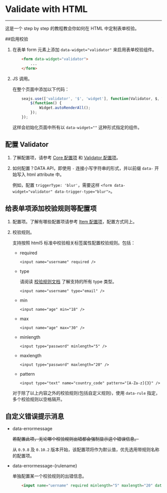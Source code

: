 # Validate with HTML

--------------------

这是一个 step by step 的教程教会你如何在 HTML 中定制表单校验。

##启用校验

1.  在表单 form 元素上添加 `data-widget="validator"` 来启用表单校验组件。

    ```html
        <form data-widget="validator">
            ...
        </form>
    ```

2.  JS 调用。

    在整个页面中添加以下代码：

    ```js
        seajs.use(['validator', '$', 'widget'], function(Validator, $, Widget) {
            $(function() {
                Widget.autoRenderAll();
            });
        });
    ```

    这样会初始化页面中所有以 `data-widget=""` 这种形式指定的组件。

## 配置 Validator

1.  了解配置项，请参考 [Core 配置项](./api.html#Core-constructor) 和 [Validator 配置项](./api.html#Validator-constructor)。

2.  如何配置？DATA API，即使用 `-` 连接小写字符串的形式，并以前缀 `data-` 开始写入 html attribute 中。

    例如，配置 `triggerType: 'blur'`，需要这样 `<form data-widget="validator" data-trigger-type="blur">`。

## 给表单项添加校验规则等配置项

1.  配置项。了解有哪些配置项请参考 [Item 配置项](./api.html#Item-constructor)，配置方式同上。

2.  校验规则。

    支持按照 html5 标准中校验相关标签属性配置校验规则。包括：
    *   required

            <input name="username" required />
    *   type

        请阅读 [校验规则文档](./rules.html) 了解支持的所有 type 类型。

            <input name="username" type="email" />
    *   min

            <input name="age" min="18" />
    *   max

            <input name="age" max="30" />
    *   minlength

            <input type="password" minlength="5" />
    *   maxlength

            <input type="password" maxlength="20" />
    *   pattern

            <input type="text" name="country_code" pattern="[A-Za-z]{3}" />

    对于除了以上内容之外的校验规则(包括自定义规则)，使用 `data-rule` 指定，多个校验规则以空格隔开。


## 自定义错误提示消息

*   data-errormessage

    ~~若配置此项，无论哪个校验规则出错都会强制显示这个错误信息。~~

    从 `0.9.8` 及 `0.10.2` 版本开始，该配置项将作为默认值，优先选用带规则名称的配置项。

*   data-errormessage-{rulename}

    单独配置某一个校验规则的出错信息。

    ```html
        <input name="uername" required minlength="5" maxlength="20" data-errormessage-required="用户名不能为空" data-errormessage-minlength="密码长度必须大于等于5" data-errormessage-maxlength="密码长度必须小于20" />
    ```
